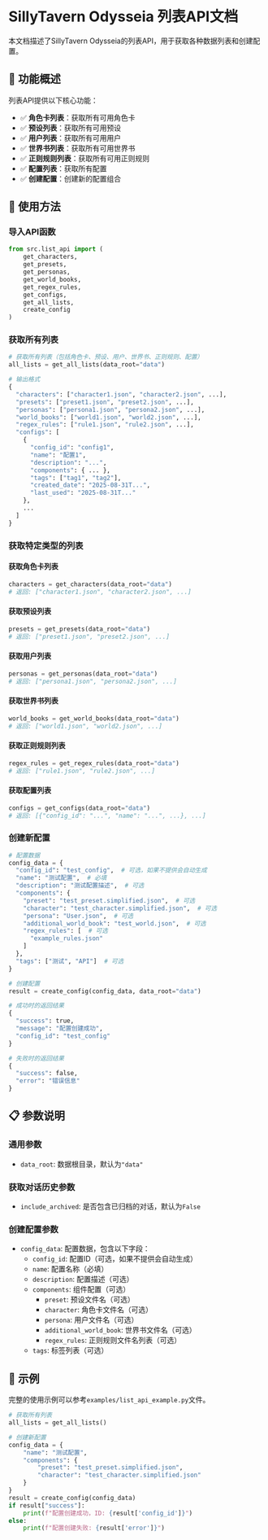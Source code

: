 # SillyTavern Odysseia 列表API文档

本文档描述了SillyTavern Odysseia的列表API，用于获取各种数据列表和创建配置。

## 🎉 **功能概述**

列表API提供以下核心功能：
- ✅ **角色卡列表**：获取所有可用角色卡
- ✅ **预设列表**：获取所有可用预设
- ✅ **用户列表**：获取所有可用用户
- ✅ **世界书列表**：获取所有可用世界书
- ✅ **正则规则列表**：获取所有可用正则规则
- ✅ **配置列表**：获取所有配置
- ✅ **创建配置**：创建新的配置组合

## 🚀 **使用方法**

### 导入API函数

```python
from src.list_api import (
    get_characters,
    get_presets,
    get_personas,
    get_world_books,
    get_regex_rules,
    get_configs,
    get_all_lists,
    create_config
)
```

### 获取所有列表

```python
# 获取所有列表（包括角色卡、预设、用户、世界书、正则规则、配置）
all_lists = get_all_lists(data_root="data")

# 输出格式
{
  "characters": ["character1.json", "character2.json", ...],
  "presets": ["preset1.json", "preset2.json", ...],
  "personas": ["persona1.json", "persona2.json", ...],
  "world_books": ["world1.json", "world2.json", ...],
  "regex_rules": ["rule1.json", "rule2.json", ...],
  "configs": [
    {
      "config_id": "config1",
      "name": "配置1",
      "description": "...",
      "components": { ... },
      "tags": ["tag1", "tag2"],
      "created_date": "2025-08-31T...",
      "last_used": "2025-08-31T..."
    },
    ...
  ]
}
```

### 获取特定类型的列表

#### 获取角色卡列表

```python
characters = get_characters(data_root="data")
# 返回: ["character1.json", "character2.json", ...]
```

#### 获取预设列表

```python
presets = get_presets(data_root="data")
# 返回: ["preset1.json", "preset2.json", ...]
```

#### 获取用户列表

```python
personas = get_personas(data_root="data")
# 返回: ["persona1.json", "persona2.json", ...]
```

#### 获取世界书列表

```python
world_books = get_world_books(data_root="data")
# 返回: ["world1.json", "world2.json", ...]
```

#### 获取正则规则列表

```python
regex_rules = get_regex_rules(data_root="data")
# 返回: ["rule1.json", "rule2.json", ...]
```

#### 获取配置列表

```python
configs = get_configs(data_root="data")
# 返回: [{"config_id": "...", "name": "...", ...}, ...]
```

### 创建新配置

```python
# 配置数据
config_data = {
  "config_id": "test_config",  # 可选，如果不提供会自动生成
  "name": "测试配置",  # 必填
  "description": "测试配置描述",  # 可选
  "components": {
    "preset": "test_preset.simplified.json",  # 可选
    "character": "test_character.simplified.json",  # 可选
    "persona": "User.json",  # 可选
    "additional_world_book": "test_world.json",  # 可选
    "regex_rules": [  # 可选
      "example_rules.json"
    ]
  },
  "tags": ["测试", "API"]  # 可选
}

# 创建配置
result = create_config(config_data, data_root="data")

# 成功时的返回结果
{
  "success": true,
  "message": "配置创建成功",
  "config_id": "test_config"
}

# 失败时的返回结果
{
  "success": false,
  "error": "错误信息"
}
```

## 📋 **参数说明**

### 通用参数

- `data_root`: 数据根目录，默认为`"data"`

### 获取对话历史参数

- `include_archived`: 是否包含已归档的对话，默认为`False`

### 创建配置参数

- `config_data`: 配置数据，包含以下字段：
  - `config_id`: 配置ID（可选，如果不提供会自动生成）
  - `name`: 配置名称（必填）
  - `description`: 配置描述（可选）
  - `components`: 组件配置（可选）
    - `preset`: 预设文件名（可选）
    - `character`: 角色卡文件名（可选）
    - `persona`: 用户文件名（可选）
    - `additional_world_book`: 世界书文件名（可选）
    - `regex_rules`: 正则规则文件名列表（可选）
  - `tags`: 标签列表（可选）

## 🧪 **示例**

完整的使用示例可以参考`examples/list_api_example.py`文件。

```python
# 获取所有列表
all_lists = get_all_lists()

# 创建新配置
config_data = {
    "name": "测试配置",
    "components": {
        "preset": "test_preset.simplified.json",
        "character": "test_character.simplified.json"
    }
}
result = create_config(config_data)
if result["success"]:
    print(f"配置创建成功，ID: {result['config_id']}")
else:
    print(f"配置创建失败: {result['error']}")